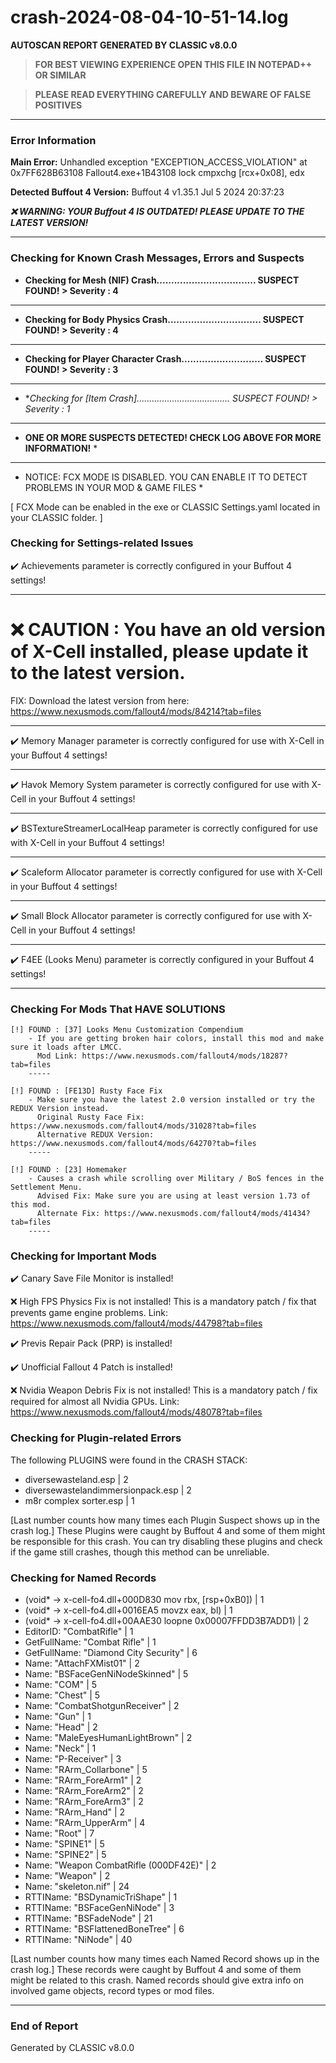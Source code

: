 # crash-2024-08-04-10-51-14.log
**AUTOSCAN REPORT GENERATED BY CLASSIC v8.0.0**

> **FOR BEST VIEWING EXPERIENCE OPEN THIS FILE IN NOTEPAD++ OR SIMILAR**

> **PLEASE READ EVERYTHING CAREFULLY AND BEWARE OF FALSE POSITIVES**

---

### Error Information

**Main Error:** Unhandled exception "EXCEPTION_ACCESS_VIOLATION" at 0x7FF628B63108 Fallout4.exe+1B43108	lock cmpxchg [rcx+0x08], edx

**Detected Buffout 4 Version:** Buffout 4 v1.35.1 Jul  5 2024 20:37:23

***❌ WARNING: YOUR Buffout 4 IS OUTDATED! PLEASE UPDATE TO THE LATEST VERSION!***

---

### Checking for Known Crash Messages, Errors and Suspects

- **Checking for Mesh (NIF) Crash.................................. SUSPECT FOUND! > Severity : 4** 

-----
- **Checking for Body Physics Crash................................ SUSPECT FOUND! > Severity : 4** 

-----
- **Checking for Player Character Crash............................ SUSPECT FOUND! > Severity : 3** 

-----
- **Checking for *[Item Crash]..................................... SUSPECT FOUND! > Severity : 1** 

-----
* **ONE OR MORE SUSPECTS DETECTED! CHECK LOG ABOVE FOR MORE INFORMATION!** *

---

* NOTICE: FCX MODE IS DISABLED. YOU CAN ENABLE IT TO DETECT PROBLEMS IN YOUR MOD & GAME FILES * 

[ FCX Mode can be enabled in the exe or CLASSIC Settings.yaml located in your CLASSIC folder. ] 

### Checking for Settings-related Issues

✔️ Achievements parameter is correctly configured in your Buffout 4 settings! 

-----
# ❌ CAUTION : You have an old version of X-Cell installed, please update it to the latest version. # 
 FIX: Download the latest version from here: https://www.nexusmods.com/fallout4/mods/84214?tab=files

-----
✔️ Memory Manager parameter is correctly configured for use with X-Cell in your Buffout 4 settings!

-----
✔️ Havok Memory System parameter is correctly configured for use with X-Cell in your Buffout 4 settings!

-----
✔️ BSTextureStreamerLocalHeap parameter is correctly configured for use with X-Cell in your Buffout 4 settings!

-----
✔️ Scaleform Allocator parameter is correctly configured for use with X-Cell in your Buffout 4 settings!

-----
✔️ Small Block Allocator parameter is correctly configured for use with X-Cell in your Buffout 4 settings!

-----
✔️ F4EE (Looks Menu) parameter is correctly configured in your Buffout 4 settings! 

-----
### Checking For Mods That HAVE SOLUTIONS

```
[!] FOUND : [37] Looks Menu Customization Compendium
    - If you are getting broken hair colors, install this mod and make sure it loads after LMCC.
      Mod Link: https://www.nexusmods.com/fallout4/mods/18287?tab=files
    -----
```

```
[!] FOUND : [FE13D] Rusty Face Fix
    - Make sure you have the latest 2.0 version installed or try the REDUX Version instead.
      Original Rusty Face Fix: https://www.nexusmods.com/fallout4/mods/31028?tab=files
      Alternative REDUX Version: https://www.nexusmods.com/fallout4/mods/64270?tab=files
    -----
```

```
[!] FOUND : [23] Homemaker
    - Causes a crash while scrolling over Military / BoS fences in the Settlement Menu.
      Advised Fix: Make sure you are using at least version 1.73 of this mod.
      Alternate Fix: https://www.nexusmods.com/fallout4/mods/41434?tab=files
    -----
```

### Checking for Important Mods


✔️ Canary Save File Monitor is installed!


❌ High FPS Physics Fix is not installed!
This is a mandatory patch / fix that prevents game engine problems.
Link: https://www.nexusmods.com/fallout4/mods/44798?tab=files



✔️ Previs Repair Pack (PRP) is installed!


✔️ Unofficial Fallout 4 Patch is installed!


❌ Nvidia Weapon Debris Fix is not installed!
This is a mandatory patch / fix required for almost all Nvidia GPUs.
Link: https://www.nexusmods.com/fallout4/mods/48078?tab=files


### Checking for Plugin-related Errors

The following PLUGINS were found in the CRASH STACK:
- diversewasteland.esp | 2
- diversewastelandimmersionpack.esp | 2
- m8r complex sorter.esp | 1

[Last number counts how many times each Plugin Suspect shows up in the crash log.]
These Plugins were caught by Buffout 4 and some of them might be responsible for this crash.
You can try disabling these plugins and check if the game still crashes, though this method can be unreliable.

### Checking for Named Records

- (void* -> x-cell-fo4.dll+000D830	mov rbx, [rsp+0xB0]) | 1
- (void* -> x-cell-fo4.dll+0016EA5	movzx eax, bl) | 1
- (void* -> x-cell-fo4.dll+00AAE30	loopne 0x00007FFDD3B7ADD1) | 2
- EditorID: "CombatRifle" | 1
- GetFullName: "Combat Rifle" | 1
- GetFullName: "Diamond City Security" | 6
- Name: "AttachFXMist01" | 2
- Name: "BSFaceGenNiNodeSkinned" | 5
- Name: "COM" | 5
- Name: "Chest" | 5
- Name: "CombatShotgunReceiver" | 2
- Name: "Gun" | 1
- Name: "Head" | 2
- Name: "MaleEyesHumanLightBrown" | 2
- Name: "Neck" | 1
- Name: "P-Receiver" | 3
- Name: "RArm_Collarbone" | 5
- Name: "RArm_ForeArm1" | 2
- Name: "RArm_ForeArm2" | 2
- Name: "RArm_ForeArm3" | 2
- Name: "RArm_Hand" | 2
- Name: "RArm_UpperArm" | 4
- Name: "Root" | 7
- Name: "SPINE1" | 5
- Name: "SPINE2" | 5
- Name: "Weapon CombatRifle (000DF42E)" | 2
- Name: "Weapon" | 2
- Name: "skeleton.nif" | 24
- RTTIName: "BSDynamicTriShape" | 1
- RTTIName: "BSFaceGenNiNode" | 3
- RTTIName: "BSFadeNode" | 21
- RTTIName: "BSFlattenedBoneTree" | 6
- RTTIName: "NiNode" | 40

[Last number counts how many times each Named Record shows up in the crash log.]
These records were caught by Buffout 4 and some of them might be related to this crash.
Named records should give extra info on involved game objects, record types or mod files.

---

### End of Report

Generated by CLASSIC v8.0.0
